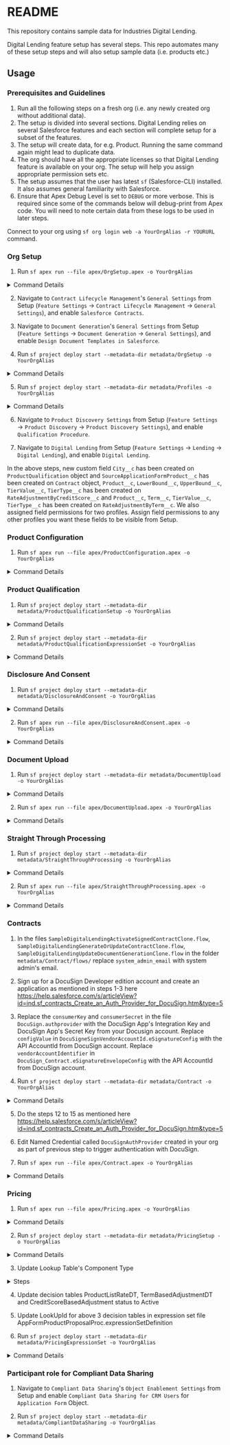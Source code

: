 # README

This repository contains sample data for Industries Digital Lending.

Digital Lending feature setup has several steps. This repo automates many of these setup steps and will also setup sample data (i.e. products etc.)

## Usage

### Prerequisites and Guidelines

1. Run all the following steps on a fresh org (i.e. any newly created org without additional data).
2. The setup is divided into several sections. Digital Lending relies on several Salesforce features and each section will complete setup for a subset of the features.
3. The setup will create data, for e.g. Product. Running the same command again might lead to duplicate data.
4. The org should have all the appropriate licenses so that Digital Lending feature is available on your org. The setup will help you assign appropriate permission sets etc.
5. The setup assumes that the user has latest `sf` (Salesforce-CLI) installed. It also assumes general familiarity with Salesforce.
6. Ensure that Apex Debug Level is set to `DEBUG` or more verbose. This is required since some of the commands below will debug-print from Apex code. You will need to note certain data from these logs to be used in later steps.

Connect to your org using `sf org login web -a YourOrgAlias -r YOURURL` command.

### Org Setup

1. Run `sf apex run --file apex/OrgSetup.apex -o YourOrgAlias`
<details>
<summary>Command Details</summary>
Creates a custom permission set SampleDigitalLendingClone. 

Assigns this and several other permission sets to the user.
</details>

2. Navigate to `Contract Lifecycle Management`'s `General Settings` from Setup (`Feature Settings` &rarr; `Contract Lifecycle Management` &rarr; `General Settings`), and enable `Salesforce Contracts`.

3. Navigate to `Document Generation`'s `General Settings` from Setup (`Feature Settings` &rarr; `Document Generation` &rarr; `General Settings`), and enable `Design Document Templates in Salesforce`.

4. Run `sf project deploy start --metadata-dir metadata/OrgSetup -o YourOrgAlias`
<details>
<summary>Command Details</summary>

Creates a custom field City on ProductQualification object.

Enables Context Definition, Salesforce Pricing and Industries KYC in the org.

Creates Sample Financial Services For Customer Community Plus Login Clone permission set
</details>

5. Run `sf project deploy start --metadata-dir metadata/Profiles -o YourOrgAlias`
<details>
<summary>Command Details</summary>
Creates a custom profile called Sample Customer Community Plus Login User Clone, adds object permissions and user permissions for community user

Assigns fieldpermissions to Admin and Sample Customer Community Plus Login User Clone profiles for the new custom field City.

Updated Sharing Settings to expose objects to community users
</details>

6. Navigate to `Product Discovery Settings` from Setup (`Feature Settings` &rarr; `Product Discovery` &rarr; `Product Discovery Settings`), and enable `Qualification Procedure`.

7. Navigate to `Digital Lending` from Setup (`Feature Settings` &rarr; `Lending` &rarr; `Digital Lending`), and enable `Digital Lending`.

In the above steps, new custom field `City__c` has been created on `ProductQualification` object and `SourceApplicationFormProduct__c` has been created on `Contract` object, 
`Product__c`, `LowerBound__c`, `UpperBound__c`, `TierValue__c`, `TierType__c` has been created on `RateAdjustmentByCreditScore__c` and `Product__c`, `Term__c`, `TierValue__c`, `TierType__c` has been created on `RateAdjustmentByTerm__c`. 
We also assigned field permissions for two profiles. Assign field permissions to any other profiles you want these fields to be visible from Setup.

### Product Configuration

1. Run `sf apex run --file apex/ProductConfiguration.apex -o YourOrgAlias`
<details>
<summary>Command Details</summary>
Create a product catalog record, a product category record associate with a product record.

Create five product attributes for this sample product according to the document.

Create product list rate record and product fee record for the sample product.

You could also add product image and turn on sharing settings for community user for this sample product by following the document. 

Creates a product qualification records.
</details>

### Product Qualification

1. Run `sf project deploy start --metadata-dir metadata/ProductQualificationSetup -o YourOrgAlias`
<details>
<summary>Command Details</summary>
Creates a Decision Table for Product Qualification.
</details>

2. Run `sf project deploy start --metadata-dir metadata/ProductQualificationExpressionSet -o YourOrgAlias`
<details>
<summary>Command Details</summary>
Creates two expression sets for Product Qualification.
</details>

### Disclosure And Consent

1. Run `sf project deploy start --metadata-dir metadata/DisclosureAndConsent -o YourOrgAlias`
<details>
<summary>Command Details</summary>
Creates a Decision Matrix for Disclosure And Consent.
</details>

2. Run `sf apex run --file apex/DisclosureAndConsent.apex -o YourOrgAlias`
<details>
<summary>Command Details</summary>
Creates Application Form, Application Form Text, Data Use Purpose, and ApplicationFormDataUse record.

Adds rows to the Decision Matrix for Disclosure And Consent.
</details>

### Document Upload

1. Run `sf project deploy start --metadata-dir metadata/DocumentUpload -o YourOrgAlias`
<details>
<summary>Command Details</summary>
Creates a Decision Matrix for Document Upload.

Creates two Document Types.
</details>

2. Run `sf apex run --file apex/DocumentUpload.apex -o YourOrgAlias`
<details>
<summary>Command Details</summary>
Adds rows to the Decision Matrix for Document Upload.
</details>

### Straight Through Processing

1. Run `sf project deploy start --metadata-dir metadata/StraightThroughProcessing -o YourOrgAlias`
<details>
<summary>Command Details</summary>
Creates a Decision Matrix for Straight Through Processing.
</details>

2. Run `sf apex run --file apex/StraightThroughProcessing.apex -o YourOrgAlias`
<details>
<summary>Command Details</summary>
Adds rows to the Decision Matrix for Straight Through Processing.

Activates Decision Matrix for Straight Through Processing.
</details>

### Contracts

1. In the files `SampleDigitalLendingActivateSignedContractClone.flow`, `SampleDigitalLendingGenerateOrUpdateContractClone.flow`, `SampleDigitalLendingUpdateDocumentGenerationClone.flow` in the folder `metadata/Contract/flows/` replace `system_admin_email` with system admin's email.

2. Sign up for a DocuSign Developer edition account and create an application as mentioned in steps 1-3 here https://help.salesforce.com/s/articleView?id=ind.sf_contracts_Create_an_Auth_Provider_for_DocuSign.htm&type=5

3. Replace the `consumerKey` and `consumerSecret` in the file `DocuSign.authprovider` with the DocuSign App's Integration Key and DocuSign App's Secret Key from your Docusign account. Replace `configValue` in `DocuSigneSignVendorAccountId.eSignatureConfig` with the API AccountId from DocuSign account. Replace `vendorAccountIdentifier` in `DocuSign_Contract.eSignatureEnvelopeConfig` with the API AccountId from DocuSign account.

4. Run `sf project deploy start --metadata-dir metadata/Contract -o YourOrgAlias`
<details>
<summary>Command Details</summary>
Adds apex classes, decision matrix, document templates, flows, data raptors used for contract generation.

Sets various settings: contract types, document generation settings, object hierarchy relationship, and file upload and download security settings which are required for contract generation.

Creates Email Template, Auth Provider, Named Credential, ESignatureConfig, RemoteSiteSetting and ESignatureEnvelopeConfig for Electronic Signature.
</details>

5. Do the steps 12 to 15 as mentioned here https://help.salesforce.com/s/articleView?id=ind.sf_contracts_Create_an_Auth_Provider_for_DocuSign.htm&type=5

6. Edit Named Credential called `DocuSignAuthProvider` created in your org as part of previous step to trigger authentication with DocuSign.

7. Run `sf apex run --file apex/Contract.apex -o YourOrgAlias`
<details>
<summary>Command Details</summary>
Activates document templates.

Adds rows to the Decision Matrix for Contract Generation.

Creates Object State Transition for Electronic Signature.
</details>

### Pricing

1. Run `sf apex run --file apex/Pricing.apex -o YourOrgAlias`
<details>
<summary>Command Details</summary>
Adds records in the custom objects for Pricing.
</details>

2. Run `sf project deploy start --metadata-dir metadata/PricingSetup -o YourOrgAlias`
<details>
<summary>Command Details</summary>
Creates decision tables used for pricing.
</details>

3. Update Lookup Table's Component Type
<details>
<summary>Steps</summary>

1. Go to Setup > Pricing Recipes > NGPDefaultRecipe > Click Modify 

2. Update CreditScoreBasedAdjustment's Variable Mapping to TierValue__c for AdjustmentValue and TierType__c for AdjustmentType

3. Update ProductListRateDT's Pricing Component Type to List Price and update the Variable Mapping to List Rate for UnitPrice

4. Update TermBasedAdjustmentDT's Variable Mapping to TierValue__c for AdjustmentValue and TierType__c for AdjustmentType

5. Select CreditScoreBasedAdjustment, ProductListRateDT and TermBasedAdjustmentDT by clicking on the + button

6. Save
</details>

4. Update decision tables ProductListRateDT, TermBasedAdjustmentDT and CreditScoreBasedAdjustment status to Active

5. Update LookUpId for above 3 decision tables in expression set file AppFormProductProposalProc.expressionSetDefinition

6. Run `sf project deploy start --metadata-dir metadata/PricingExpressionSet -o YourOrgAlias`
<details>
<summary>Command Details</summary>
Creates expression set definition used for pricing.
</details>

### Participant role for Compliant Data Sharing 

1. Navigate to `Compliant Data Sharing`'s `Object Enablement Settings` from Setup and enable `Compliant Data Sharing for CRM Users` for `Application Form` Object.

2. Run `sf project deploy start --metadata-dir metadata/CompliantDataSharing -o YourOrgAlias`
<details>
<summary>Command Details</summary>
Creates Application Form Participant Role With Read/Write access level
</details>